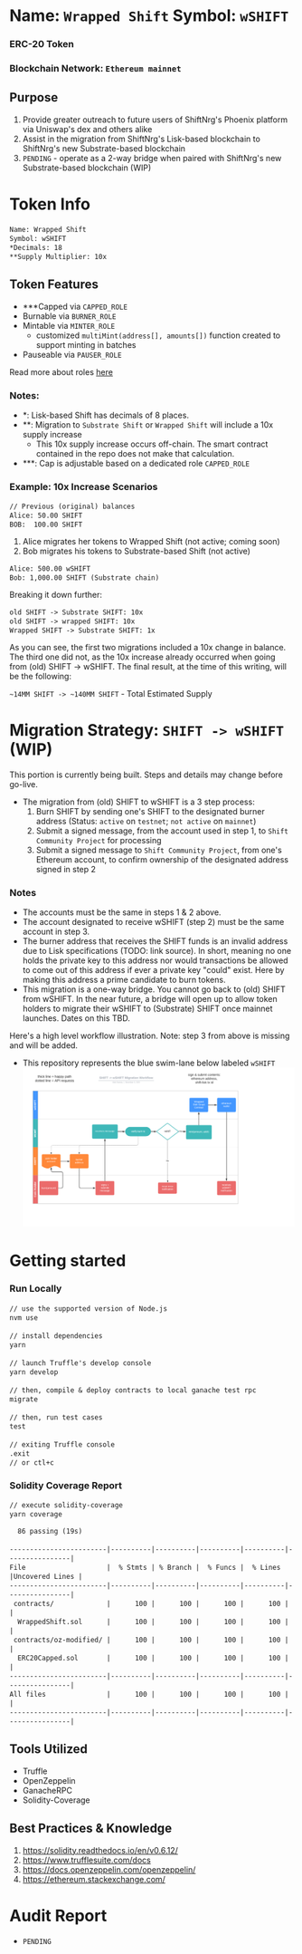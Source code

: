# Name: `Wrapped Shift` Symbol: `wSHIFT`
### ERC-20 Token 
### Blockchain Network: `Ethereum mainnet`

## Purpose
1. Provide greater outreach to future users of ShiftNrg's Phoenix platform via Uniswap's dex and others alike
2. Assist in the migration from ShiftNrg's Lisk-based blockchain to ShiftNrg's new Substrate-based blockchain
3. `PENDING` - operate as a 2-way bridge when paired with ShiftNrg's new Substrate-based blockchain (WIP)

# Token Info
```
Name: Wrapped Shift
Symbol: wSHIFT
*Decimals: 18
**Supply Multiplier: 10x
```

## Token Features
* ***Capped via `CAPPED_ROLE`
* Burnable via `BURNER_ROLE`
* Mintable via `MINTER_ROLE`
  * customized `multiMint(address[], amounts[])` function created to support minting in batches
* Pauseable via `PAUSER_ROLE`

Read more about roles [here](./ROLES.md)


### Notes:
* *: Lisk-based Shift has decimals of 8 places.
* **: Migration to `Substrate Shift` or `Wrapped Shift` will include a 10x supply increase 
  * This 10x supply increase occurs off-chain. The smart contract contained in the repo does not make that calculation.
* ***: Cap is adjustable based on a dedicated role `CAPPED_ROLE`

### Example: 10x Increase Scenarios

```
// Previous (original) balances
Alice: 50.00 SHIFT
BOB:  100.00 SHIFT
```

1. Alice migrates her tokens to Wrapped Shift (not active; coming soon)
2. Bob migrates his tokens to Substrate-based Shift (not active)
   

```
Alice: 500.00 wSHIFT
Bob: 1,000.00 SHIFT (Substrate chain)
```

Breaking it down further:
```
old SHIFT -> Substrate SHIFT: 10x
old SHIFT -> wrapped SHIFT: 10x
Wrapped SHIFT -> Substrate SHIFT: 1x
```

As you can see, the first two migrations included a 10x change in balance.
The third one did not, as the 10x increase already occurred when going from (old) SHIFT -> wSHIFT.
The final result, at the time of this writing, will be the following: 

`~14MM SHIFT -> ~140MM SHIFT` - Total Estimated Supply

# Migration Strategy: `SHIFT -> wSHIFT` (WIP)
This portion is currently being built. Steps and details may change before go-live.

* The migration from (old) SHIFT to wSHIFT is a 3 step process:
  1. Burn SHIFT by sending one's SHIFT to the designated burner address (Status: `active` on `testnet`; `not active` on `mainnet`)
  2. Submit a signed message, from the account used in step 1, to `Shift Community Project` for processing
  3. Submit a signed message to `Shift Community Project`, from one's Ethereum account, to confirm ownership of the designated address signed in step 2

### Notes
* The accounts must be the same in steps 1 & 2 above.
* The account designated to receive wSHIFT (step 2) must be the same account in step 3.
* The burner address that receives the SHIFT funds is an invalid address due to Lisk specifications (TODO: link source). In short, meaning no one holds the private key to this address nor would transactions be allowed to come out of this address if ever a private key "could" exist. Here by making this address a prime candidate to burn tokens.
* This migration is a one-way bridge. You cannot go back to (old) SHIFT from wSHIFT. In the near future, a bridge will open up to allow token holders to migrate their wSHIFT to (Substrate) SHIFT once mainnet launches. Dates on this TBD.


Here's a high level workflow illustration. Note: step 3 from above is missing and will be added.
* This repository represents the blue swim-lane below labeled `wSHIFT`
![img](migration-workflow.png)

# Getting started
### Run Locally
```
// use the supported version of Node.js
nvm use

// install dependencies
yarn 

// launch Truffle's develop console
yarn develop

// then, compile & deploy contracts to local ganache test rpc
migrate

// then, run test cases
test

// exiting Truffle console
.exit
// or ctl+c 
```

### Solidity Coverage Report

```
// execute solidity-coverage
yarn coverage
```

```
  86 passing (19s)

------------------------|----------|----------|----------|----------|----------------|
File                    |  % Stmts | % Branch |  % Funcs |  % Lines |Uncovered Lines |
------------------------|----------|----------|----------|----------|----------------|
 contracts/             |      100 |      100 |      100 |      100 |                |
  WrappedShift.sol      |      100 |      100 |      100 |      100 |                |
 contracts/oz-modified/ |      100 |      100 |      100 |      100 |                |
  ERC20Capped.sol       |      100 |      100 |      100 |      100 |                |
------------------------|----------|----------|----------|----------|----------------|
All files               |      100 |      100 |      100 |      100 |                |
------------------------|----------|----------|----------|----------|----------------|
```

## Tools Utilized
* Truffle
* OpenZeppelin
* GanacheRPC
* Solidity-Coverage

## Best Practices & Knowledge
1. https://solidity.readthedocs.io/en/v0.6.12/
2. https://www.trufflesuite.com/docs
3. https://docs.openzeppelin.com/openzeppelin/
4. https://ethereum.stackexchange.com/

# Audit Report
* `PENDING`